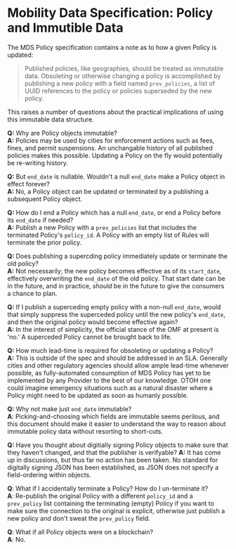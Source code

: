 # Mobility Data Specification: Policy and Immutible Data

The MDS Policy specification contains a note as to how a given Policy is updated:

> Published policies, like geographies, should be treated as immutable data. Obsoleting or otherwise changing a policy is 
> accomplished by publishing a new policy with a field named `prev_policies`, a list of UUID references to the policy or 
> policies superseded by the new policy.

This raises a number of questions about the practical implications of using this immutable data structure.  

**Q:** Why are Policy objects immutable? <br/>
**A:** Policies may be used by cities for enforcement actions such as fees, fines, and permit suspensions.  An unchangable history of all published policies makes this possible.  Updating a Policy on the fly would potentially be re-writing history.

**Q:** But `end_date` is nullable.  Wouldn't a null `end_date` make a Policy object in effect forever? <br/>
**A:** No, a Policy object can be updated or terminated by a publishing a subsequent Policy object.

**Q:** How do I end a Policy which has a null `end_date`, or end a Policy before its `end_date` if needed? <br/>
**A:** Publish a new Policy with a `prev_policies` list that includes the terminated Policy's `policy_id`.  A Policy with an empty list of Rules will terminate the prior policy.

**Q:** Does publishing a supercding policy immediately update or terminate the old policy? <br/>
**A:** Not necessarily; the new policy becomes effective as of its `start_date`, effectively overwriting the `end_date` of the old policy.  That start date can be in the future, and in practice, *should* be in the future to give the consumers a chance to plan.

**Q:** If I publish a superceding empty policy with a non-null `end_date`, would that simply suppress the superceded policy until the new policy's `end_date`, and then the original policy would become effective again? <br/>
**A:** In the interest of simplicity, the official stance of the OMF at present is 'no.'  A superceded Policy cannot be brought back to life.

**Q:** How much lead-time is required for obsoleting or updating a Policy? <br/>
**A:** This is outside of the spec and should be addressed in an SLA.  Generally cities and other regulatory agencies should allow ample lead-time whenever possible, as fully-automated consumption of MDS Policy has yet to be implemented by any Provider to the best of our knowledge.  OTOH one could imagine emergency situations such as a natural disaster where a Policy might need to be updated as soon as humanly possible.

**Q:** Why not make just `end_date` immutable? <br/>
**A**: Picking-and-choosing which fields are immutable seems perilous, and this document should make it easier to understand the way to reason about immutable policy data without resorting to short-cuts.

**Q:** Have you thought about digitially signing Policy objects to make sure that they haven't changed, and that the publisher is verifyable?
**A:** It has come up in discussions, but thus far no action has been taken.  No standard for digitally signing JSON has been established, as JSON does not specify a field-ordering within objects.

**Q**: What if I accidentally terminate a Policy?  How do I un-terminate it? <br/>
**A**: Re-publish the original Policy with a different `policy_id` and a `prev_policy` list containing the terminating (empty) Policy if you want to make sure the connection to the original is explicit, otherwise just publish a new policy and don't sweat the `prev_policy` field.

**Q**: What if all Policy objects were on a blockchain? <br/>
**A**: No.